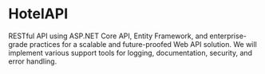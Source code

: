 # HotelAPI
RESTful API using ASP.NET Core API, Entity Framework, and enterprise-grade practices for a scalable and future-proofed Web API solution. We will implement various support tools for logging, documentation, security, and error handling.
